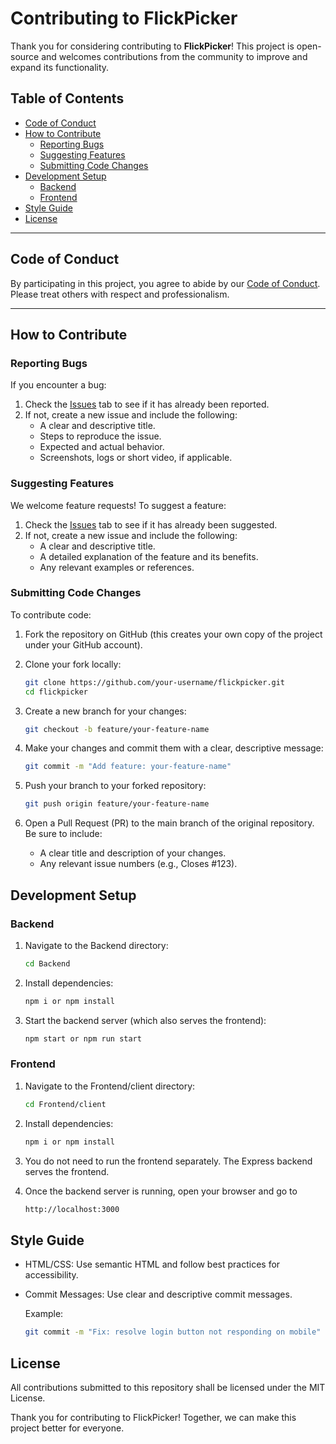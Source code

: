 # Contributing to FlickPicker

Thank you for considering contributing to **FlickPicker**! This project is open-source and welcomes contributions from the community to improve and expand its functionality.

## Table of Contents

- [Code of Conduct](#code-of-conduct)
- [How to Contribute](#how-to-contribute)
  - [Reporting Bugs](#reporting-bugs)
  - [Suggesting Features](#suggesting-features)
  - [Submitting Code Changes](#submitting-code-changes)
- [Development Setup](#development-setup)
  - [Backend](#backend)
  - [Frontend](#frontend)
- [Style Guide](#style-guide)
- [License](#license)

---

## Code of Conduct

By participating in this project, you agree to abide by our [Code of Conduct](https://mozillascience.github.io/working-open-workshop/contributing/). Please treat others with respect and professionalism.

---

## How to Contribute

### Reporting Bugs

If you encounter a bug:

1. Check the [Issues](https://github.com/gbowne1/flickpicker/issues) tab to see if it has already been reported.
2. If not, create a new issue and include the following:
   - A clear and descriptive title.
   - Steps to reproduce the issue.
   - Expected and actual behavior.
   - Screenshots, logs or short video, if applicable.

### Suggesting Features

We welcome feature requests! To suggest a feature:

1. Check the [Issues](https://github.com/gbowne1/flickpicker/issues) tab to see if it has already been suggested.
2. If not, create a new issue and include the following:
   - A clear and descriptive title.
   - A detailed explanation of the feature and its benefits.
   - Any relevant examples or references.

### Submitting Code Changes

To contribute code:

1. Fork the repository on GitHub (this creates your own copy of the project under your GitHub account).

2. Clone your fork locally:

   ```bash
   git clone https://github.com/your-username/flickpicker.git
   cd flickpicker
   ```

3. Create a new branch for your changes:

   ```bash
   git checkout -b feature/your-feature-name
   ```
4. Make your changes and commit them with a clear, descriptive message:

   ```bash
   git commit -m "Add feature: your-feature-name"
   ```
5. Push your branch to your forked repository:

   ```bash
   git push origin feature/your-feature-name
   ```
6. Open a Pull Request (PR) to the main branch of the original repository. Be sure to include:
   - A clear title and description of your changes.
   - Any relevant issue numbers (e.g., Closes #123).

## Development Setup

### Backend

1. Navigate to the Backend directory:

    ```bash
    cd Backend
    ```

2. Install dependencies:
  
    ```bash
    npm i or npm install
    ```

3. Start the backend server (which also serves the frontend):

    ```bash
    npm start or npm run start
    ```

### Frontend

1. Navigate to the Frontend/client directory:

    ```bash
    cd Frontend/client
    ```

2. Install dependencies:

     ```bash
     npm i or npm install
     ```

3. You do not need to run the frontend separately. The Express backend serves the frontend.

4. Once the backend server is running, open your browser and go to
     ```bash
   http://localhost:3000
   ```

## Style Guide

- HTML/CSS: Use semantic HTML and follow best practices for accessibility.
- Commit Messages: Use clear and descriptive commit messages.

  Example:

  ```bash
  git commit -m "Fix: resolve login button not responding on mobile"
  ```

## License

All contributions submitted to this repository shall be licensed under the MIT License.

Thank you for contributing to FlickPicker! Together, we can make this project better for everyone.
